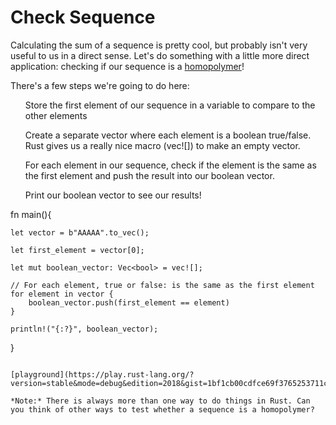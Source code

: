 # Check Sequence

Calculating the sum of a sequence is pretty cool, but probably isn't very useful to us in a direct sense. Let's do something with a little more direct application: checking if our sequence is a [homopolymer](https://www.merriam-webster.com/dictionary/homopolymer)!

There's a few steps we're going to do here:

<ul> Store the first element of our sequence in a variable to compare to the other elements </ul>
<ul> Create a separate vector where each element is a boolean true/false. Rust gives us a really nice macro (vec![]) to make an empty vector. </ul>
<ul> For each element in our sequence, check if the element is the same as the first element and push the result into our boolean vector. </ul>
<ul> Print our boolean vector to see our results! </ul>

fn main(){

    let vector = b"AAAAA".to_vec();
    
    let first_element = vector[0];
        
    let mut boolean_vector: Vec<bool> = vec![];

    // For each element, true or false: is the same as the first element    
    for element in vector {
        boolean_vector.push(first_element == element)
    }

    println!("{:?}", boolean_vector);

}
```

[playground](https://play.rust-lang.org/?version=stable&mode=debug&edition=2018&gist=1bf1cb00cdfce69f3765253711c55c55)

*Note:* There is always more than one way to do things in Rust. Can you think of other ways to test whether a sequence is a homopolymer?